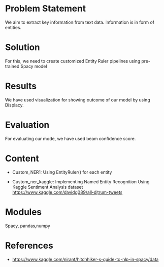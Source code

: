 # Problem Statement

We aim to extract key information from text data. Information is in form of entities.

# Solution

For this, we need to create customized Entity Ruler pipelines using pre-trained Spacy model

# Results

We have used visualization for showing outcome of our model by using Displacy. 

# Evaluation

For evaluating our mode, we have used beam confidence score.

# Content

- Custom_NER1: Using EntityRuler() for each entity


- Custom_ner_kaggle: Implementing Named Entity Recognition Using Kaggle Sentiment Analysis dataset 
https://www.kaggle.com/davidg089/all-djtrum-tweets

# Modules

Spacy, pandas,numpy

# References


- https://www.kaggle.com/nirant/hitchhiker-s-guide-to-nlp-in-spacy/data

